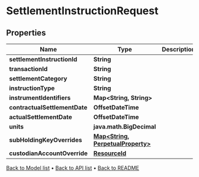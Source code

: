 

# SettlementInstructionRequest


## Properties

| Name | Type | Description | Notes |
|------------ | ------------- | ------------- | -------------|
|**settlementInstructionId** | **String** |  |  |
|**transactionId** | **String** |  |  |
|**settlementCategory** | **String** |  |  |
|**instructionType** | **String** |  |  [optional] |
|**instrumentIdentifiers** | **Map&lt;String, String&gt;** |  |  |
|**contractualSettlementDate** | **OffsetDateTime** |  |  [optional] |
|**actualSettlementDate** | **OffsetDateTime** |  |  |
|**units** | **java.math.BigDecimal** |  |  |
|**subHoldingKeyOverrides** | [**Map&lt;String, PerpetualProperty&gt;**](PerpetualProperty.md) |  |  [optional] |
|**custodianAccountOverride** | [**ResourceId**](ResourceId.md) |  |  [optional] |



[Back to Model list](../README.md#documentation-for-models) &#8226; [Back to API list](../README.md#documentation-for-api-endpoints) &#8226; [Back to README](../README.md)


